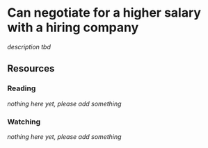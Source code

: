 # Can negotiate for a higher salary with a hiring company
_description tbd_
## Resources
### Reading
_nothing here yet, please add something_
### Watching
_nothing here yet, please add something_
